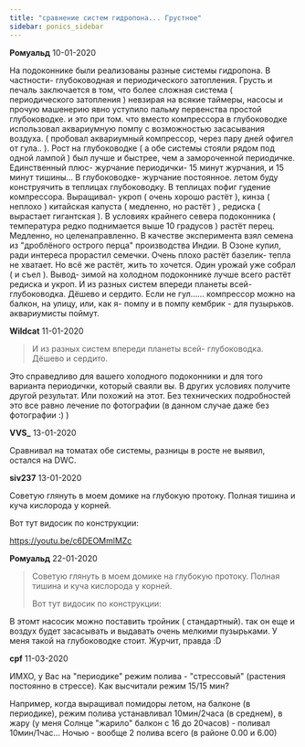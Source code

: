 ```yaml
---
title: "сравнение систем гидропона... Грустное"
sidebar: ponics_sidebar
---
```


**Ромуальд** 10-01-2020

На подоконнике были реализованы разные системы гидропона. В частности- глубоководная и периодического затопления. Грусть и печаль заключается в том, что более сложная система ( периодического затопления ) невзирая на всякие таймеры, насосы и прочую машенерию явно уступило пальму первенства простой глубоководке. и это при том. что вместо компрессора в глубоководке использовал аквариумную помпу с возможностью засасывания воздуха. ( пробовал аквариумный компрессор, через пару дней офигел от гула.. ). Рост на глубоководке ( а обе системы стояли рядом под одной лампой ) был лучше и быстрее, чем а замороченной периодичке. Единственный плюс- журчание периодички- 15 минут журчания, и 15 минут тишины... В глубоководке- журчание постоянное. летом буду конструячить в теплицах глубоководку. В теплицах пофиг гудение компрессора. Выращивал- укроп ( очень хорошо растёт ), кинза ( неплохо ) китайская капуста ( медленно, но растёт ) , редиска ( вырастает гигантская ). В условиях крайнего севера подоконника ( температура редко поднимается выше 10 градусов ) растёт перец. Медленно, но целенаправленно. В качестве эксперимента взял семена из "дроблёного острого перца" производства Индии. В Озоне купил, ради интереса прорастил семечки. Очень плохо растёт базелик- тепла не хватает. Но всё же растёт, жить то хочется. Один урожай уже собрал ( и съел ). Вывод- зимой на холодном подоконнике лучше всего растёт редиска и укроп. И из разных систем впереди планеты всей- глубоководка. Дёшево и сердито. Если не гул...... компрессор можно на балкон, на улицу, или, как я- помпу и в помпу кембрик - для пузырьков. аквариумисты поймут.


**Wildcat** 11-01-2020

> И из разных систем впереди планеты всей- глубоководка. Дёшево и сердито.

Это справедливо для вашего холодного подоконники и для того варианта периодички, который сваяли вы. В других условиях получите другой результат. Или похожий на этот. Без технических подробностей это все равно лечение по фотографии (в данном случае даже без фотографии :) )


**VVS_** 13-01-2020

Сравнивал на томатах обе системы, разницы в росте не выявил, остался на DWC.


**siv237** 13-01-2020

Советую глянуть в моем домике на глубокую протоку. Полная тишина и куча кислорода у корней.

Вот тут видосик по конструкции:

https://youtu.be/c6DEOMmlMZc


**Ромуальд** 22-01-2020

 
> Советую глянуть в моем домике на глубокую протоку. Полная тишина и куча кислорода у корней.
> 
> Вот тут видосик по конструкции:

В этомт насосик можно поставить тройник ( стандартный). так он еще и воздух будет засасывать и выдавать очень мелкими пузырьками. У меня такой на глубоководке стоит. Журчит, правда :D


**cpf** 11-03-2020

ИМХО, у Вас на "периодике" режим полива - "стрессовый" (растения постоянно в стрессе). Как высчитали режим 15/15 мин?

Например, когда выращивал помидоры летом, на балконе (в периодике), режим полива устанавливал 10мин/2часа (в среднем), в жару (у меня Солнце "жарило" балкон с 16 до 20часов) - поливал 10мин/1час... Ночью - вообще 2 полива всего (в районе 0.00 и 6.00)


